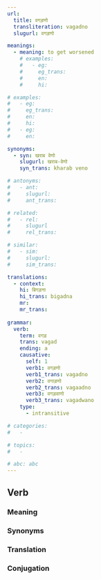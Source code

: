 ```yaml
---
url: 
  title: वगड़णो
  transliteration: vagadno
  slugurl: वगड़णो

meanings:
  - meaning: to get worsened
    # examples:
    #   - eg:
    #     eg_trans:
    #     en:
    #     hi: 

# examples:
#   - eg:
#     eg_trans: 
#     en:
#     hi:
#   - eg:
#     en:

synonyms:
  - syn: खराब वेणो
    slugurl: खराब-वेणो
    syn_trans: kharab veno

# antonyms:
#   - ant:
#     slugurl:
#     ant_trans: 

# related:
#   - rel:
#     slugurl
#     rel_trans: 

# similar:
#   - sim: 
#     slugurl:
#     sim_trans:

translations:
  - context:
    hi: बिगड़ना
    hi_trans: bigadna
    mr:
    mr_trans:
    
grammar:
  verb:
    term: वगड़
    trans: vagad
    ending: a
    causative:
      self: 1
      verb1: वगड़णो
      verb1_trans: vagadno
      verb2: वगाड़णो
      verb2_trans: vagaadno
      verb3: वगड़वाणो
      verb3_trans: vagadwano
    type:
      - intransitive

# categories:
#   -

# topics:
#   -

# abc: abc   
---
```



## Verb
<!-- <fos :grammar="grammar" :url="url"></fos> -->

### Meaning
<meaning :meanings="meanings" :url="url"></meaning>

<!-- ### Examples
<eg :eg="examples" :url="url"></eg> -->

### Synonyms
<syn :syn="synonyms" :url="url"></syn>

<!-- ### Antonyms
<ant :ant="antonyms" :url="url"></ant> -->

### Translation
<translation :translation="translations" :url="url"></translation>

### Conjugation
<verb-conj :grammar="grammar" :url="url"></verb-conj>

<!-- ### Related
<related :related="related" :url="url"></related> -->

<!-- ### Similar
<similar :similar="similar" :url="url"></similar> -->